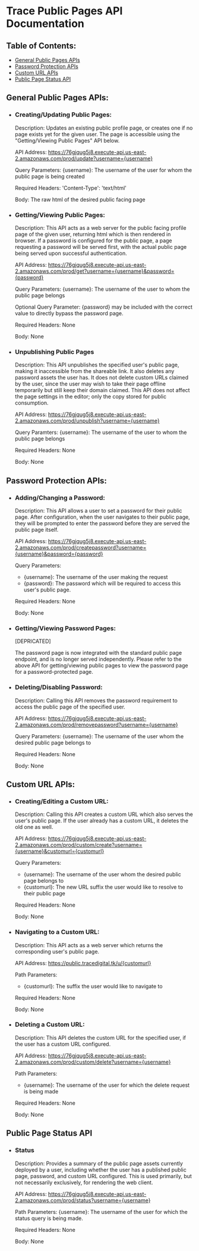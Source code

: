 # Trace Public Pages API Documentation
## Table of Contents:
* [General Public Pages APIs](https://github.com/TRACE-Digital/TRACE-infra/blob/main/APIs/public-pages.md#general-public-pages-apis)
* [Password Protection APIs](https://github.com/TRACE-Digital/TRACE-infra/blob/main/APIs/public-pages.md#password-protection-apis)
* [Custom URL APIs](https://github.com/TRACE-Digital/TRACE-infra/blob/main/APIs/public-pages.md#custom-url-apis)
* [Public Page Status API](https://github.com/TRACE-Digital/TRACE-infra/blob/main/APIs/public-pages.md#public-page-status-api)

## General Public Pages APIs:

* ### Creating/Updating Public Pages:
 
  Description: Updates an existing public profile page, or creates one if no page exists yet for the given user. The page is accessible using the "Getting/Viewing Public Pages" API below.
 
  API Address: https://76gjqug5j8.execute-api.us-east-2.amazonaws.com/prod/update?username={username}
  
  Query Parameters: {username}: The username of the user for whom the public page is being created
  
  Required Headers: 'Content-Type': 'text/html'
  
  Body: The raw html of the desired public facing page

* ### Getting/Viewing Public Pages:

  Description: This API acts as a web server for the public facing profile page of the given user, returning html which is then rendered in browser. If a password is configured for the public page, a page requesting a password will be served first, with the actual public page being served upon successful authentication.

  API Address: https://76gjqug5j8.execute-api.us-east-2.amazonaws.com/prod/get?username={username}&password={password}
  
  Query Parameters: {username}: The username of the user to whom the public page belongs
  
  Optional Query Parameter: {password} may be included with the correct value to directly bypass the password page.
  
  Required Headers: None
  
  Body: None

* ### Unpublishing Public Pages

  Description: This API unpublishes the specified user's public page, making it inaccessible from the shareable link. It also deletes any password assets the user has. It does not delete custom URLs claimed by the user, since the user may wish to take their page offline temporarily but still keep their domain claimed. This API does not affect the page settings in the editor; only the copy stored for public consumption.
  
  API Address: https://76gjqug5j8.execute-api.us-east-2.amazonaws.com/prod/unpublish?username={username}
  
  Query Paramters: {username}: The username of the user to whom the public page belongs
  
  Required Headers: None
  
  Body: None

## Password Protection APIs:

* ### Adding/Changing a Password:

  Description: This API allows a user to set a password for their public page. After configuration, when the user navigates to their public page, they will be prompted to enter the password before they are served the public page itself.

  API Address: https://76gjqug5j8.execute-api.us-east-2.amazonaws.com/prod/createpassword?username={username}&password={password}
  
  Query Parameters:
  * {username}: The username of the user making the request
  * {password}: The password which will be required to access this user's public page.
  
  Required Headers: None
  
  Body: None
  
* ### Getting/Viewing Password Pages:

  [DEPRICATED]
  
  The password page is now integrated with the standard public page endpoint, and is no longer served independently. Please refer to the above API for getting/viewing public pages to view the password page for a password-protected page.
  
* ### Deleting/Disabling Password:

  Description: Calling this API removes the password requirement to access the public page of the specified user.
  
  API Address: https://76gjqug5j8.execute-api.us-east-2.amazonaws.com/prod/removepassword?username={username}
  
  Query Parameters: {username}: The username of the user whom the desired public page belongs to
  
  Required Headers: None
  
  Body: None

## Custom URL APIs:
  
* ### Creating/Editing a Custom URL:

  Description: Calling this API creates a custom URL which also serves the user's public page. If the user already has a custom URL, it deletes the old one as well.
  
  API Address: https://76gjqug5j8.execute-api.us-east-2.amazonaws.com/prod/custom/create?username={username}&customurl={customurl}
  
  Query Parameters:
  * {username}: The username of the user whom the desired public page belongs to
  * {customurl}: The new URL suffix the user would like to resolve to their public page
  
  Required Headers: None
  
  Body: None
  
* ### Navigating to a Custom URL:

  Description: This API acts as a web server which returns the corresponding user's public page.
  
  API Address: https://public.tracedigital.tk/u/{customurl}
  
  Path Parameters:
  * {customurl}: The suffix the user would like to navigate to
  
  Required Headers: None
  
  Body: None
 
* ### Deleting a Custom URL:
  
  Description: This API deletes the custom URL for the specified user, if the user has a custom URL configured.
  
  API Address: https://76gjqug5j8.execute-api.us-east-2.amazonaws.com/prod/custom/delete?username={username}
  
  Path Parameters:
  * {username}: The username of the user for which the delete request is being made

  Required Headers: None
  
  Body: None

## Public Page Status API

* ### Status
  
  Description: Provides a summary of the public page assets currently deployed by a user, including whether the user has a published public page, password, and custom URL configured. This is used primarily, but not necessarily exclusively, for rendering the web client.
  
  API Address: https://76gjqug5j8.execute-api.us-east-2.amazonaws.com/prod/status?username={username}
  
  Path Parameters: {username}: The username of the user for which the status query is being made.
  
  Required Headers: None
  
  Body: None

